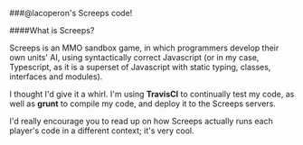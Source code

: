 ###@lacoperon's Screeps code!

####What is Screeps?

Screeps is an MMO sandbox game, in which programmers develop their own units' AI,
using syntactically correct Javascript (or in my case, Typescript, as it is a
superset of Javascript with static typing, classes, interfaces and modules).

I thought I'd give it a whirl. I'm using **TravisCI** to continually test my code,
as well as **grunt** to compile my code, and deploy it to the Screeps servers.

I'd really encourage you to read up on how Screeps actually runs each player's code
in a different context; it's very cool.
